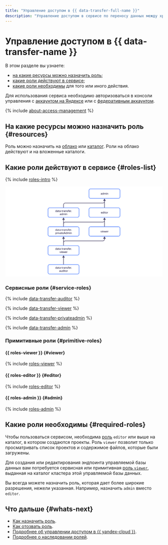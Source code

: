 ```yaml
---
title: "Управление доступом в {{ data-transfer-full-name }}"
description: "Управление доступом в сервисе по переносу данных между хранилищами — {{ data-transfer-full-name }}. В разделе описано, какие роли необходимы для того или иного действия, на какие ресурсы можно назначить роль, какие роли действуют в сервисе."
---
```


# Управление доступом в {{ data-transfer-name }}


В этом разделе вы узнаете:

* [на какие ресурсы можно назначить роль](#resources);
* [какие роли действуют в сервисе](#roles-list);
* [какие роли необходимы](#required-roles) для того или иного действия.

Для использования сервиса необходимо авторизоваться в консоли управления с [аккаунтом на Яндексе](../../iam/concepts/index.md#passport) или с [федеративным аккаунтом](../../iam/concepts/index.md#saml-federation).

{% include [about-access-management](../../_includes/iam/about-access-management.md) %}

## На какие ресурсы можно назначить роль {#resources}

Роль можно назначить на [облако](../../resource-manager/concepts/resources-hierarchy.md#cloud) или [каталог](../../resource-manager/concepts/resources-hierarchy.md#folder). Роли на облако действуют и на вложенные каталоги.

## Какие роли действуют в сервисе {#roles-list}

{% include [roles-intro](../../_includes/roles-intro.md) %}

![image](../../_assets/data-transfer/security/service-roles-hierarchy.svg)

### Сервисные роли {#service-roles}

{% include [data-transfer-auditor](../../_includes/iam/roles/data-transfer-auditor.md) %}

{% include [data-transfer-viewer](../../_includes/iam/roles/data-transfer-viewer.md) %}

{% include [data-transfer-privateadmin](../../_includes/iam/roles/data-transfer-privateadmin.md) %}

{% include [data-transfer-admin](../../_includes/iam/roles/data-transfer-admin.md) %}

### Примитивные роли {#primitive-roles}

#### {{ roles-viewer }} {#viewer}

{% include [roles-viewer](../../_includes/roles-viewer.md) %}

#### {{ roles-editor }} {#editor}

{% include [roles-editor](../../_includes/roles-editor.md) %}

#### {{ roles-admin }} {#admin}

{% include [roles-admin](../../_includes/roles-admin.md) %}

## Какие роли необходимы {#required-roles}

Чтобы пользоваться сервисом, необходима [роль](../../iam/concepts/access-control/roles.md) `editor` или выше на каталог, в котором создаются проекты. Роль `viewer` позволит только просматривать список проектов и содержимое файлов, которые были загружены.

Для создания или редактирования эндпоинта управляемой базы данных вам потребуется сервисная или примитивная [роль `viewer`](../../iam/concepts/access-control/roles.md), выданная на каталог кластера этой управляемой базы данных.

Вы всегда можете назначить роль, которая дает более широкие разрешения, нежели указанная. Например, назначить `admin` вместо `editor`.

## Что дальше {#whats-next}

* [Как назначить роль](../../iam/operations/roles/grant.md).
* [Как отозвать роль](../../iam/operations/roles/revoke.md).
* [Подробнее об управлении доступом в {{ yandex-cloud }}](../../iam/concepts/access-control/index.md).
* [Подробнее о наследовании ролей](../../resource-manager/concepts/resources-hierarchy.md#access-rights-inheritance).

